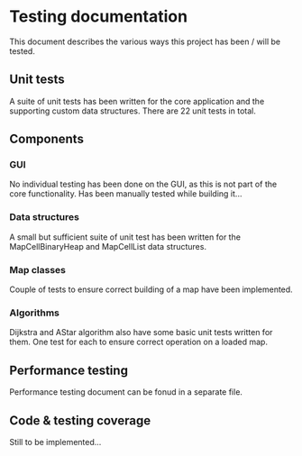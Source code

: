 # Testing documentation

This document describes the various ways this project has been / will be tested.

## Unit tests
A suite of unit tests has been written for the core application and the supporting custom data structures. There are 22 unit tests in total.

## Components

### GUI
No individual testing has been done on the GUI, as this is not part of the core functionality. Has been manually tested while building it...

### Data structures
A small but sufficient suite of unit test has been written for the MapCellBinaryHeap and MapCellList data structures.

### Map classes
Couple of tests to ensure correct building of a map have been implemented.

### Algorithms
Dijkstra and AStar algorithm also have some basic unit tests written for them. One test for each to ensure correct operation on a loaded map.

## Performance testing
Performance testing document can be fonud in a separate file.

## Code & testing coverage
Still to be implemented...
